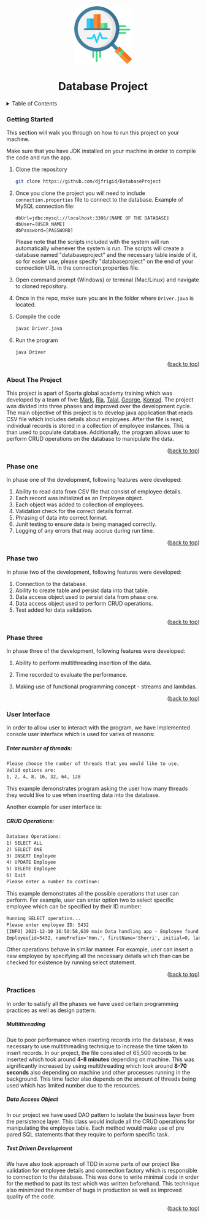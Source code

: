 <div id="top"></div>
<div align="center">
   <a href="https://github.com/djfrigid/DatabaseProject">
    <img src="images/statistics.png" alt="Logo" width="150" height="150">
  </a>
    <h1 align= "center">Database Project</h1>
</div>


<details>
  <summary>Table of Contents</summary>
  <ol>
          <li><a href="#getting-started">Getting Started</a></li>
    <li><a href="#about-the-project">About The Project</a></li>
    <li><a href="#phase-one">Phase One</a></li>
      <li><a href="#phase-two">Phase Two</a></li>
      <li><a href="#phase-three">Phase Three</a></li>
      <li><a href="#user-interface">User Interface</a></li>
      <li><a href="#practices">Practices</a></li>
  </ol>
</details>



### Getting Started

This section will walk you through on how to run this project on your machine. 

Make sure that you have JDK installed on your machine in order to compile the code and run the app. 

1. Clone the repository 

   ````sh
   git clone https://github.com/djfrigid/DatabaseProject
   ````

2. Once you clone the project you will need to include `connection.properties` file to connect to the database. Example of MySQL connection file: 

   ```properties
   dbUrl=jdbc:mysql://localhost:3306/[NAME OF THE DATABASE]
   dbUser=[USER NAME]
   dbPassword=[PASSWORD]
   ```
   
   Please note that the scripts included with the system will run automatically whenever the system is run. The scripts will create a database named "databaseproject" and the      necessary table inside of it, so for easier use, please specify "databaseproject" on the end of your connection URL in the connection.properties file.

3. Open command prompt (Windows) or terminal (Mac/Linux) and navigate to cloned repository. 

4. Once in the repo, make sure you are in the folder where `Driver.java` is located. 

5. Compile the code

   ```sh
   javac Driver.java
   ```

6. Run the program

   ```sh
   java Driver
   ```

<p align="right">(<a href="#top">back to top</a>)</p>

### About The Project

This project is apart of Sparta global academy training which was developed by a team of five: [Mark](https://github.com/djfrigid), [Ria](https://github.com/Ria622), [Talal](https://github.com/talal1998), [George](https://github.com/gedwards97), [Konrad](https://github.com/KonradDlugosz). The project was divided into three phases and improved over the development cycle.  The main objective of this project is to develop java application that reads CSV file which includes details about employees. After the file is read, individual records is stored in a collection of employee instances. This is than used to populate database. Additionally, the program allows user to perform CRUD operations on the database to manipulate the data. 

<p align="right">(<a href="#top">back to top</a>)</p>

### Phase one

In phase one of the development, following features were developed: 

1. Ability to read data from CSV file that consist of employee details. 
2. Each record was initialized as an Employee object.
3. Each object was added to collection of employees.  
4. Validation check for the correct details format. 
5. Phrasing of data into correct format.
6. Junit testing to ensure data is being managed correctly. 
7. Logging of any errors that may accrue during run time. 

<p align="right">(<a href="#top">back to top</a>)</p>

### Phase two

In phase two of the development, following features were developed: 

1. Connection to the database.
2. Ability to create table and persist data into that table.
3. Data access object used to persist data from phase one.
4. Data access object used to perform CRUD operations.
5. Test added for data validation.

<p align="right">(<a href="#top">back to top</a>)</p>

### Phase three 

In phase three of the development, following features were developed: 

1. Ability to perform multithreading insertion of the data. 

2. Time recorded to evaluate the performance.

3. Making use of functional programming concept - streams and lambdas. 

   <p align="right">(<a href="#top">back to top</a>)</p>

### User Interface

In order to allow user to interact with the program, we have implemented console user interface which is used for varies of reasons:

##### Enter number of threads: 

````tex
Please choose the number of threads that you would like to use.
Valid options are:
1, 2, 4, 8, 16, 32, 64, 128
````

This example demonstrates program asking the user how many threads they would like to use when inserting data into the database. 

Another example for user interface is:

##### CRUD Operations: 

```tex
Database Operations:
1) SELECT ALL
2) SELECT ONE
3) INSERT Employee
4) UPDATE Employee
5) DELETE Employee
6) Quit
Please enter a number to continue: 
```

This example demonstrates all the possible operations that user can perform. For example, user can enter option two to select specific employee which can be specified by their ID number: 

````tex
Running SELECT operation...
Please enter employee ID: 5432
[INFO] 2021-12-10 16:50:58,639 main Data handling app - Employee found!
Employee{id=5432, namePrefix='Hon.', firstName='Sherri', initial=O, lastName='Shrader', gender=F, email='sherri.shrader@yahoo.com', dateOfBirth=1958-05-05, dateOfJoining=null, salary=168297}
````

Other operations behave in similar manner. For example, user can insert a new employee by specifying all the necessary details which than can be checked for existence by running select statement. 

<p align="right">(<a href="#top">back to top</a>)</p>

### Practices

In order to satisfy all the phases we have used certain programming practices as well as design pattern. 

##### Multithreading

Due to poor performance when inserting records into the database, it was necessary to use multithreading  technique to increase the time taken to insert records. In our project, the file consisted of 65,500 records to be inserted which took around **4-8 minutes** depending on machine. This was significantly increased by using multithreading which took around **8-70 seconds** also depending on machine and other processes running in the background. This time factor also depends on the amount of threads being used which has limited number due to the resources. 

##### Data Access Object

In our project we have used DAO pattern to isolate the business layer from the persistence layer. This class would include all the CRUD operations for manipulating the employee table. Each method would make use of pre pared SQL statements that they require to perform specific task. 

##### Test Driven Development

We have also took approach of TDD in some parts of our project like validation for employee details and connection factory which is responsible to connection to the database. This was done to write minimal code in order for the method to past its test which was written beforehand. This technique also minimized the number of bugs in production as well as improved quality of the code. 

<p align="right">(<a href="#top">back to top</a>)</p>
